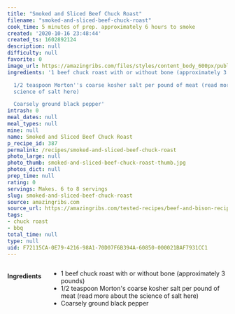 ```yaml
---
title: "Smoked and Sliced Beef Chuck Roast"
filename: "smoked-and-sliced-beef-chuck-roast"
cook_time: 5 minutes of prep. approximately 6 hours to smoke
created: '2020-10-16 23:48:44'
created_ts: 1602892124
description: null
difficulty: null
favorite: 0
image_url: https://amazingribs.com/files/styles/content_body_600px/public/smoked-and-sliced-chuck-roast.jpg?itok=qMvzK8oO
ingredients: '1 beef chuck roast with or without bone (approximately 3 pounds)

  1/2 teaspoon Morton''s coarse kosher salt per pound of meat (read more about the
  science of salt here)

  Coarsely ground black pepper'
intrash: 0
meal_dates: null
meal_types: null
mine: null
name: Smoked and Sliced Beef Chuck Roast
p_recipe_id: 387
permalink: /recipes/smoked-and-sliced-beef-chuck-roast
photo_large: null
photo_thumb: smoked-and-sliced-beef-chuck-roast-thumb.jpg
photos_dict: null
prep_time: null
rating: 0
servings: Makes. 6 to 8 servings
slug: smoked-and-sliced-beef-chuck-roast
source: amazingribs.com
source_url: https://amazingribs.com/tested-recipes/beef-and-bison-recipes/smoked-and-sliced-beef-chuck-roast-recipe
tags:
- chuck roast
- bbq
total_time: null
type: null
uid: F72115CA-0E79-4216-98A1-70D07F6B394A-60850-000021BAF7931CC1
---
```

<div class="large-8 medium-7 columns" id="writeup">	</div><!-- #writeup -->
</div><!-- #row-one -->
<div class="row" id="row-two">	<div class="medium-4 small-5 columns" id="ingredients"><h4>Ingredients</h4><div class="box box-ingredients content"><ul>
<li>1 beef chuck roast with or without bone (approximately 3 pounds)</li>
<li>1/2 teaspoon Morton's coarse kosher salt per pound of meat (read more about the science of salt here)</li>
<li>Coarsely ground black pepper</li>
</ul>
</div>	</div>	<div class="medium-6 small-7 columns" id="directions">	</div>